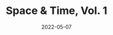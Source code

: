 ---
title: Space & Time, Vol. 1
date: 2022-05-07
extra: 
    cover: /covers/ewpratten/space_and_time.png
    artists:
        - Evan Pratten
        - Warren Pratten
        - Nihilist Spasm Band
    urls:
        spotify: https://open.spotify.com/album/718OAeNsyhO1znebsXVSdf
        apple_music: https://music.apple.com/us/album/space-time-vol-1-ep/1623507117
        youtube: https://www.youtube.com/watch?v=Pyvg2UQW4lg&list=OLAK5uy_lc_rYhBzXiw-4eLMXNdvY7isbNz9pU0ME
---